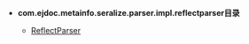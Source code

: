 





- **com.ejdoc.metainfo.seralize.parser.impl.reflectparser目录**

	- [ReflectParser](metaInfoSeralize/com/ejdoc/metainfo/seralize/parser/impl/reflectparser/ReflectParser.md)
